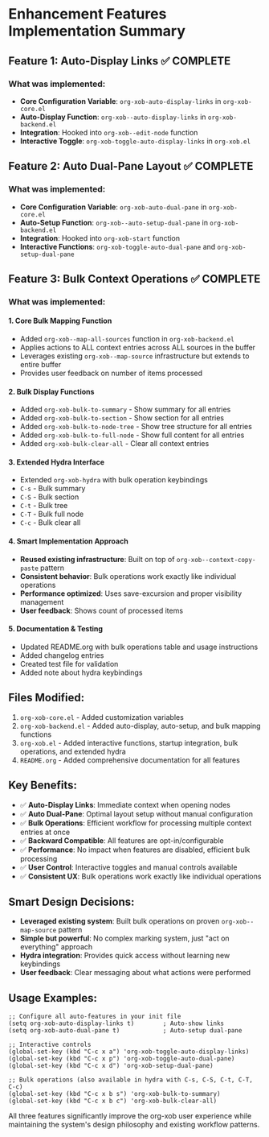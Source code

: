 # Enhancement Features Implementation Summary

## Feature 1: Auto-Display Links ✅ COMPLETE

### What was implemented:
- **Core Configuration Variable**: `org-xob-auto-display-links` in `org-xob-core.el`
- **Auto-Display Function**: `org-xob--auto-display-links` in `org-xob-backend.el`
- **Integration**: Hooked into `org-xob--edit-node` function
- **Interactive Toggle**: `org-xob-toggle-auto-display-links` in `org-xob.el`

## Feature 2: Auto Dual-Pane Layout ✅ COMPLETE

### What was implemented:
- **Core Configuration Variable**: `org-xob-auto-dual-pane` in `org-xob-core.el`
- **Auto-Setup Function**: `org-xob--auto-setup-dual-pane` in `org-xob-backend.el`
- **Integration**: Hooked into `org-xob-start` function
- **Interactive Functions**: `org-xob-toggle-auto-dual-pane` and `org-xob-setup-dual-pane`

## Feature 3: Bulk Context Operations ✅ COMPLETE

### What was implemented:

#### 1. Core Bulk Mapping Function
- Added `org-xob--map-all-sources` function in `org-xob-backend.el`
- Applies actions to ALL context entries across ALL sources in the buffer
- Leverages existing `org-xob--map-source` infrastructure but extends to entire buffer
- Provides user feedback on number of items processed

#### 2. Bulk Display Functions
- Added `org-xob-bulk-to-summary` - Show summary for all entries
- Added `org-xob-bulk-to-section` - Show section for all entries  
- Added `org-xob-bulk-to-node-tree` - Show tree structure for all entries
- Added `org-xob-bulk-to-full-node` - Show full content for all entries
- Added `org-xob-bulk-clear-all` - Clear all context entries

#### 3. Extended Hydra Interface
- Extended `org-xob-hydra` with bulk operation keybindings
- `C-s` - Bulk summary
- `C-S` - Bulk section
- `C-t` - Bulk tree
- `C-T` - Bulk full node
- `C-c` - Bulk clear all

#### 4. Smart Implementation Approach
- **Reused existing infrastructure**: Built on top of `org-xob--context-copy-paste` pattern
- **Consistent behavior**: Bulk operations work exactly like individual operations
- **Performance optimized**: Uses save-excursion and proper visibility management
- **User feedback**: Shows count of processed items

#### 5. Documentation & Testing
- Updated README.org with bulk operations table and usage instructions
- Added changelog entries
- Created test file for validation
- Added note about hydra keybindings

## Files Modified:
1. `org-xob-core.el` - Added customization variables
2. `org-xob-backend.el` - Added auto-display, auto-setup, and bulk mapping functions
3. `org-xob.el` - Added interactive functions, startup integration, bulk operations, and extended hydra
4. `README.org` - Added comprehensive documentation for all features

## Key Benefits:
- ✅ **Auto-Display Links**: Immediate context when opening nodes
- ✅ **Auto Dual-Pane**: Optimal layout setup without manual configuration  
- ✅ **Bulk Operations**: Efficient workflow for processing multiple context entries at once
- ✅ **Backward Compatible**: All features are opt-in/configurable
- ✅ **Performance**: No impact when features are disabled, efficient bulk processing
- ✅ **User Control**: Interactive toggles and manual controls available
- ✅ **Consistent UX**: Bulk operations work exactly like individual operations

## Smart Design Decisions:
- **Leveraged existing system**: Built bulk operations on proven `org-xob--map-source` pattern
- **Simple but powerful**: No complex marking system, just "act on everything" approach
- **Hydra integration**: Provides quick access without learning new keybindings
- **User feedback**: Clear messaging about what actions were performed

## Usage Examples:
```elisp
;; Configure all auto-features in your init file
(setq org-xob-auto-display-links t)        ; Auto-show links
(setq org-xob-auto-dual-pane t)            ; Auto-setup dual-pane

;; Interactive controls
(global-set-key (kbd "C-c x a") 'org-xob-toggle-auto-display-links)
(global-set-key (kbd "C-c x p") 'org-xob-toggle-auto-dual-pane)  
(global-set-key (kbd "C-c x d") 'org-xob-setup-dual-pane)

;; Bulk operations (also available in hydra with C-s, C-S, C-t, C-T, C-c)
(global-set-key (kbd "C-c x b s") 'org-xob-bulk-to-summary)
(global-set-key (kbd "C-c x b c") 'org-xob-bulk-clear-all)
```

All three features significantly improve the org-xob user experience while maintaining the system's design philosophy and existing workflow patterns.
